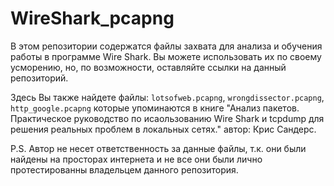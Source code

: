 # WireShark_pcapng

В этом репозитории содержатся файлы захвата для анализа и обучения работы в программе Wire Shark. Вы можете использовать их по своему усморению, но, по возможности, оставляйте ссылки на данный репозиторий.

Здесь Вы также найдете файлы: `lotsofweЬ.pcapng`, `wrongdissector.pcapng`, `http_google.pcapng` которые упоминаются в книге "Анализ пакетов. Практическое руководство по исаользованию Wire Shark и tcpdump для решения реальных проблем в локальных сетях." автор: Крис Сандерс. 

P.S. Автор не несет ответственность за данные файлы, т.к. они были найдены на просторах интернета и не все они были лично протестированны владельцем данного репозитория.
